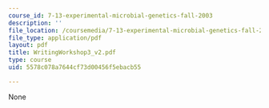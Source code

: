 ```yaml
---
course_id: 7-13-experimental-microbial-genetics-fall-2003
description: ''
file_location: /coursemedia/7-13-experimental-microbial-genetics-fall-2003/5578c078a7644cf73d00456f5ebacb55_WritingWorkshop3_v2.pdf
file_type: application/pdf
layout: pdf
title: WritingWorkshop3_v2.pdf
type: course
uid: 5578c078a7644cf73d00456f5ebacb55

---
```

None